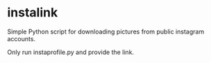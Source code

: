 # instalink

Simple Python script for downloading pictures from public instagram accounts.

Only run instaprofile.py and provide the link.
